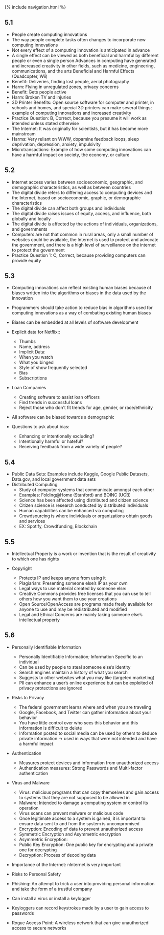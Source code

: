 {% include navigation.html %}

## 5.1
- People create computing innovations
- The way people complete tasks often changes to incorporate new computing innovations
- Not every effect of a computing innovation is anticipated in advance
- A single effect can be viewed as both beneficial and harmful by different people or even a single person
Advances in computing have generated and increased creativity in other fields, such as medicine, engineering, communications, and the arts
Beneficial and Harmful Effects
(Quadcopter, Wii)
- Benefit: Deliveries, finding lost people, aerial photography
- Harm: Flying in unregulated zones, privacy concerns
- Benefit: Gets people active
- Harm: Broken TV and injuries
- 3D Printer Benefits: Open source software for computer and printer, in schools and homes, and special 3D printers can make several things; example of computing innovations and increased creativity
- Practice Question: B, Correct, because you presume it will work as intended unless stated otherwise
- The Internet: It was originally for scientists, but it has become more mainstream
- Harms: Very reliant on WWW, dopamine feedback loops, sleep deprivation, depression, anxiety, impulsivity
- Microtransactions: Example of how some computing innovations can have a harmful impact on society, the economy, or culture

## 5.2
- Internet access varies between socioeconomic, geographic, and demographic characteristics, as well as between countries
- The digital divide refers to differing access to computing devices and the Internet, based on socioeconomic, graphic, or demographic characteristics
- The digital divide can affect both groups and individuals
- The digital divide raises issues of equity, access, and influence, both globally and locally
- The digital divide is affected by the actions of individuals, organizations, and governments
- Computers are not that common in rural areas, only a small number of websites could be available, the  Internet is used to protect and advocate the government, and there is a high level of surveillance on the internet to protect the government
- Practice Question 1: C, Correct, because providing computers can provide equity

## 5.3
- Computing innovations can reflect existing human biases because of biases written into the algorithms or biases in the data used by the innovation
- Programmers should take action to reduce bias in algorithms used for computing innovations as a way of combating existing human biases
- Biases can be embedded at all levels of software development


- Explicit data for Netflix::
  - Thumbs
  - Name, address
  - Implicit Data:
  - When you watch
  - What you binged
  - Style of show frequently selected
  - Bias
  - Subscriptions

- Loan Companies
  - Creating software to assist loan officers
  - Find trends in successful loans
  - Reject those who don't fit trends for age, gender, or race/ethnicity 

- All software can be biased towards a demographic

- Questions to ask about bias:
  - Enhancing or intentionally excluding?
  - Intentionally harmful or hateful?
  - Receiving feedback from a wide variety of people?

## 5.4
- Public Data Sets: Examples include Kaggle, Google Public Datasets, Data.gov, and local government data sets
- Distributed Computing
  - Study of computer systems that communicate amongst each other
  - Examples: Folding@Home (Stanford) and BOINC (UCB)
  - Science has been affected using distributed and citizen science
  - Citizen science is research conducted by distributed individuals
  - Human capabilities can be enhanced via computing
  - Crowdsourcing  is where individuals or organizations obtain goods and services
  - EX: Spotify, Crowdfunding, Blockchain

## 5.5
- Intellectual Property is a work or invention that is the result of creativity to which one has rights

- Copyright
   - Protects IP and keeps anyone from using it
   - Plagiarism: Presenting someone else’s IP as your own
   - Legal ways to use material created by someone else:
   - Creative Commons provides free licenses that you can use to tell others how you want them to use your creations
   - Open Source/OpenAccess are programs made freely available for anyone to use and may be redistributed and modified
   - Legal and Ethical Concerns are mainly taking someone else’s intellectual property

## 5.6
- Personally Identifiable Information
  - Personally Identifiable Information; Information Specific to an individual
  - Can be used by people to steal someone else’s identity
  - Search engines maintain a history of what you search
  - Suggests to other websites what you may like (targeted marketing)
  - PII can enhance a user’s online experience but can be exploited of privacy protections are ignored

- Risks to Privacy
  - The federal government learns where and when you are traveling
  - Google, Facebook, and Twitter can gather information about your behavior
  - You have little control over who sees this behavior and this information is difficult to delete
  - Information posted to social media can be used by others to deduce private information → used in ways that were not intended and have a harmful impact

- Authentication 
   - Measures protect devices and information from unauthorized access
   - Authentication measures: Strong Passwords and Multi-factor authentication

- Virus and Malware
   - Virus: malicious programs that can copy themselves and gain access to systems that they are not supposed to be allowed in
   - Malware: Intended to damage a computing system or control its operation
   - Virus scans can prevent malware or malicious code
   - Once legitimate access to a system is gained, it is important to ensure data sent to and from the system is uncompromised
   - Encryption: Encoding of data to prevent unauthorized access
   - Symmetric Encryption and Asymmetric encryption
   - Asymmetric Encryption: 
   - Public Key Encryption: One public key for encrypting and a private one for decrypting
   - Decryption: Process of decoding data

- Importance of the Internet: nInternet is very important

- Risks to Personal Safety
- Phishing: An attempt to trick a user into providing personal information and take the form of a trustful company
- Can install a virus or install a keylogger
- Keyloggers can record keystrokes made by a user to gain access to passwords
- Rogue Access Point: A wireless network that can give unauthorized access to secure networks
